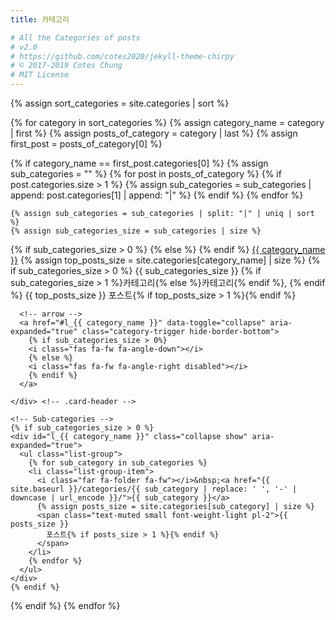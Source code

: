 ```yaml
---
title: 카테고리

# All the Categories of posts
# v2.0
# https://github.com/cotes2020/jekyll-theme-chirpy
# © 2017-2019 Cotes Chung
# MIT License
---
```


{% assign sort_categories = site.categories | sort %}

{% for category in sort_categories %}
  {% assign category_name = category | first %}
  {% assign posts_of_category = category | last %}
  {% assign first_post = posts_of_category[0] %}

  {% if category_name == first_post.categories[0] %}
    {% assign sub_categories = "" %}
    {% for post in posts_of_category %}
      {% if post.categories.size > 1 %}
        {% assign sub_categories = sub_categories | append: post.categories[1] | append: "|" %}
      {% endif %}
    {% endfor %}

    {% assign sub_categories = sub_categories | split: "|" | uniq | sort %}
    {% assign sub_categories_size = sub_categories | size %}

  <div class="card categories">
    <!-- top-category -->
    <div class="card-header d-flex justify-content-between hide-border-bottom" id="h_{{ category_name }}">
      <span>
      {% if sub_categories_size > 0 %}
        <i class="far fa-folder-open fa-fw"></i>
      {% else %}
        <i class="far fa-folder fa-fw"></i>
      {% endif %}
        <a href="{{ site.baseurl }}/categories/{{ category_name | replace: ' ', '-' | downcase | url_encode }}/">{{ category_name }}</a>
        <!-- content count -->
        {% assign top_posts_size = site.categories[category_name] | size %}
        <span class="text-muted small font-weight-light pl-2">
        {% if sub_categories_size > 0 %}
          {{ sub_categories_size }}
          {% if sub_categories_size > 1 %}카테고리{% else %}카테고리{% endif %},
        {% endif %}
          {{ top_posts_size }}
          포스트{% if top_posts_size > 1 %}{% endif %}
        </span>
      </span>

      <!-- arrow -->
      <a href="#l_{{ category_name }}" data-toggle="collapse" aria-expanded="true" class="category-trigger hide-border-bottom">
        {% if sub_categories_size > 0%}
        <i class="fas fa-fw fa-angle-down"></i>
        {% else %}
        <i class="fas fa-fw fa-angle-right disabled"></i>
        {% endif %}
      </a>

    </div> <!-- .card-header -->

    <!-- Sub-categories -->
    {% if sub_categories_size > 0 %}
    <div id="l_{{ category_name }}" class="collapse show" aria-expanded="true">
      <ul class="list-group">
        {% for sub_category in sub_categories %}
        <li class="list-group-item">
          <i class="far fa-folder fa-fw"></i>&nbsp;<a href="{{ site.baseurl }}/categories/{{ sub_category | replace: ' ', '-' | downcase | url_encode }}/">{{ sub_category }}</a>
          {% assign posts_size = site.categories[sub_category] | size %}
          <span class="text-muted small font-weight-light pl-2">{{ posts_size }}
            포스트{% if posts_size > 1 %}{% endif %}
          </span>
        </li>
        {% endfor %}
      </ul>
    </div>
    {% endif %}

  </div> <!-- .card -->

  {% endif %}
{% endfor %}

<script src="{{ site.baseurl }}/assets/js/dist/category-collapse.min.js" async></script>
